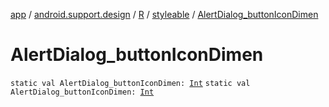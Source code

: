[app](../../../index.md) / [android.support.design](../../index.md) / [R](../index.md) / [styleable](index.md) / [AlertDialog_buttonIconDimen](./-alert-dialog_button-icon-dimen.md)

# AlertDialog_buttonIconDimen

`static val AlertDialog_buttonIconDimen: `[`Int`](https://kotlinlang.org/api/latest/jvm/stdlib/kotlin/-int/index.html)
`static val AlertDialog_buttonIconDimen: `[`Int`](https://kotlinlang.org/api/latest/jvm/stdlib/kotlin/-int/index.html)